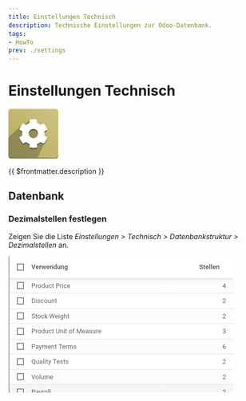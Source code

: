 ```yaml
---
title: Einstellungen Technisch
description: Technische Einstellungen zur Odoo-Datenbank.
tags:
- HowTo
prev: ./settings
---
```

# Einstellungen Technisch
![icons_odoo_settings](attachments/icons_odoo_settings.png)

{{ $frontmatter.description }}

## Datenbank

### Dezimalstellen festlegen

Zeigen Sie die Liste *Einstellungen > Technisch > Datenbankstruktur > Dezimalstellen* an.

![](attachments/Einstellungen%20Technisch%20Dezimalstellen.png)
